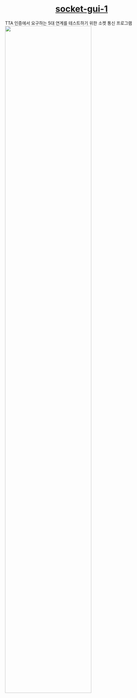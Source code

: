 <h1 align="center">
  <a href="https://reactnative.dev/">
   socket-gui-1
  </a>
</h1>
TTA 인증에서 요구하는 5대 연계를 테스트하기 위한 소켓 통신 프로그램 
 
<img style="width:75%;" src="https://ozee94.github.io/static/socket-gui-1/product-img.png">
